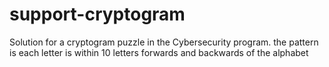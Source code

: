 # support-cryptogram
Solution for a cryptogram puzzle in the Cybersecurity program.
the pattern is each letter is within 10 letters forwards and backwards of the alphabet 
